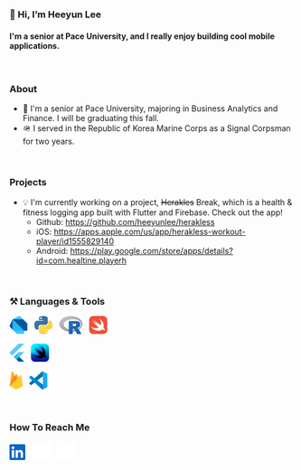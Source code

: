 ### 👋 Hi, I’m Heeyun Lee

#### I'm a senior at Pace University, and I really enjoy building cool mobile applications.

<br>

### About
- 🏫 I'm a senior at Pace University, majoring in Business Analytics and Finance. I will be graduating this fall.
- 🪖 I served in the Republic of Korea Marine Corps as a Signal Corpsman for two years.

<br>

### Projects
- 💡 I'm currently working on a project, ~~Herakles~~ Break, which is a health & fitness logging app built with Flutter and Firebase. Check out the app!
  - Github: https://github.com/heeyunlee/herakless
  - iOS: https://apps.apple.com/us/app/herakless-workout-player/id1555829140
  - Android: https://play.google.com/store/apps/details?id=com.healtine.playerh
  
<br>

### ⚒️ Languages & Tools

<a href="https://dart.dev/"><img src="readme_assets/dart.svg" height="32"></img></a>
&nbsp;
<a href="https://www.python.org/"><img src="readme_assets/python.svg" height="32"></img></a>
&nbsp;
<a href="https://www.r-project.org/"><img src="readme_assets/r.svg" height="32"></img></a>
&nbsp;
<a href="https://developer.apple.com/swift/"><img src="readme_assets/swift.svg" height="32"></img></a>
&nbsp;

<a href="https://flutter.dev/"><img src="readme_assets/flutter.svg" height="32"></img></a>
&nbsp;
<a href="https://developer.apple.com/xcode/swiftui/"><img src="readme_assets/swiftui.png" height="32"></img></a>
&nbsp;

<a href="https://firebase.google.com/"><img src="readme_assets/firebase.svg" height="32"></img></a>
&nbsp;
<a href="https://code.visualstudio.com/"><img src="readme_assets/vscode.svg" height="32"></img></a>
&nbsp;


<br>

### How To Reach Me

<a href="https://www.linkedin.com/in/heeyunlee/"><img src="readme_assets/linkedin.svg" height="28"></img></a>
&nbsp;
<a href="mailto:info@heeyunlee.com"><img src="readme_assets/email_white_24dp.svg" height="32"></img></a>
&nbsp;
<a href="https://heeyunlee.com/"><img src="readme_assets/language_white_24dp.svg" height="32"></img></a>